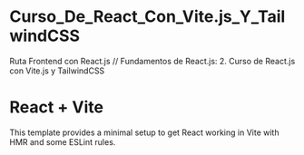 # Curso_De_React_Con_Vite.js_Y_TailwindCSS

Ruta Frontend con React.js // Fundamentos de React.js: 2. Curso de React.js con Vite.js y TailwindCSS

# React + Vite

This template provides a minimal setup to get React working in Vite with HMR and some ESLint rules.
